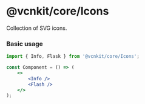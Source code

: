 # @vcnkit/core/Icons

Collection of SVG icons.

### Basic usage

```jsx
import { Info, Flask } from '@vcnkit/core/Icons';

const Component = () => (
    <>
        <Info />
        <Flash />
    </>
);
```